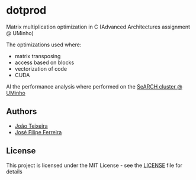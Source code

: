 # dotprod

Matrix multiplication optimization in C (Advanced Architectures assignment @ UMinho)

The optimizations used where:

* matrix transposing
* access based on blocks
* vectorization of code
* CUDA

Al the performance analysis where performed on the [SeARCH cluster @ UMinho](https://www4.di.uminho.pt/search/pt/)

## Authors

* [João Teixeira](https://github.com/jtexeira)
* [José Filipe Ferreira](https://github.com/JoseFilipeFerreira)

## License

This project is licensed under the MIT License - see the [LICENSE](LICENSE) file
for details
